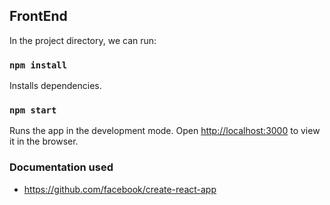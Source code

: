 ## FrontEnd

In the project directory, we can run:

### `npm install`

Installs dependencies.

### `npm start`

Runs the app in the development mode.
Open [http://localhost:3000](http://localhost:3000) to view it in the browser.

### Documentation used

- https://github.com/facebook/create-react-app